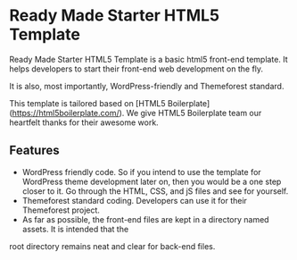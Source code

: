 # Ready Made Starter HTML5 Template

Ready Made Starter HTML5 Template is a basic html5 front-end template. It helps developers to start their 
front-end web development on the fly.

It is also, most importantly, WordPress-friendly and Themeforest standard.

This template is tailored based on [HTML5 Boilerplate] (https://html5boilerplate.com/). We give HTML5 Boilerplate team our heartfelt thanks for their awesome work.

## Features

* WordPress friendly code. So if you intend to use the template for WordPress theme development later 
on, then you would be a one step closer to it. Go through the HTML, CSS, and jS files and see for 
yourself.
* Themeforest standard coding. Developers can use it for their Themeforest project.
* As far as possible, the front-end files are kept in a directory named assets. It is intended that the 

root directory remains neat and clear for back-end files.
